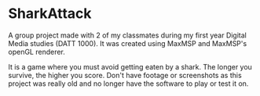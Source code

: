 # SharkAttack
A group project made with 2 of my classmates during my first year Digital Media studies (DATT 1000). It was created using MaxMSP and MaxMSP's openGL renderer.

It is a game where you must avoid getting eaten by a shark. The longer you survive, the higher you score.
Don't have footage or screenshots as this project was really old and no longer have the software to play or test it on.
